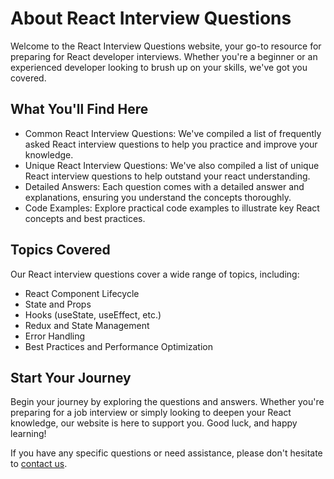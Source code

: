 # About React Interview Questions

Welcome to the React Interview Questions website, your go-to resource for preparing for React developer interviews. Whether you're a beginner or an experienced developer looking to brush up on your skills, we've got you covered.

## What You'll Find Here

- Common React Interview Questions: We've compiled a list of frequently asked React interview questions to help you practice and improve your knowledge.
- Unique React Interview Questions: We've also compiled a list of unique React interview questions to help outstand your react understanding.
- Detailed Answers: Each question comes with a detailed answer and explanations, ensuring you understand the concepts thoroughly.
- Code Examples: Explore practical code examples to illustrate key React concepts and best practices.

## Topics Covered

Our React interview questions cover a wide range of topics, including:

- React Component Lifecycle
- State and Props
- Hooks (useState, useEffect, etc.)
- Redux and State Management
- Error Handling
- Best Practices and Performance Optimization

## Start Your Journey

Begin your journey by exploring the questions and answers. Whether you're preparing for a job interview or simply looking to deepen your React knowledge, our website is here to support you. Good luck, and happy learning!


If you have any specific questions or need assistance, please don't hesitate to [contact us](https://t.me/Yabaa101).

